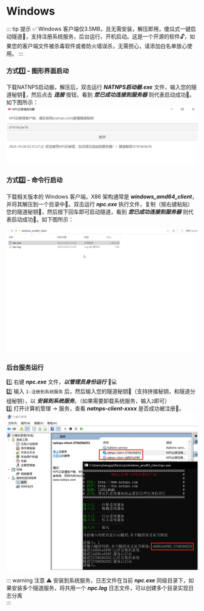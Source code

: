 # Windows

::: tip 提示 ✅
Windows 客户端仅3.5MB，且无需安装，解压即用，傻瓜式一键启动隧道🚀，支持注册系统服务，后台运行，开机启动。这是一个开源的软件🔓，如果您的客户端文件被杀毒软件或者防火墙误杀，无需担心，请添加白名单放心使用。
::: 

### 方式1️⃣ - 图形界面启动
下载NATNPS启动器，解压后，双击运行 ***NATNPS启动器.exe*** 文件，输入您的隧道秘钥🔑，然后点击 ***连接*** 按钮，看到 ***您已成功连接到服务器*** 则代表启动成功🍺。如下图所示：
![windows-gui](/gui.png)

### 方式2️⃣ - 命令行启动
下载相关版本的 Windows 客户端，X86 架构通常是 ***windows_amd64_client***，并将其解压到一个目录中📂。双击运行 ***npc.exe*** 执行文件，复制（按右键粘贴）您的隧道秘钥🔑，然后按下回车即可启动隧道，看到 ***您已成功连接到服务器*** 则代表启动成功🍺。如下图所示：

![windows](/windows.gif)



### 后台服务运行
1️⃣ 右键 ***npc.exe*** 文件，***以管理员身份运行*** 👨💻    
2️⃣ 输入 `1-注册到系统服务` 后，然后输入您的隧道秘钥🔑（支持拼接秘钥，和隧道分组秘钥），以 ***安装到系统服务***。（如果需要卸载系统服务，输入`2`即可）    
3️⃣ 打开计算机管理 -> 服务，查看 ***natnps-client-xxxx*** 是否成功被注册🥂。 
![win-install](/win-install.png)

::: warning  注意 ⚠️
安装到系统服务，日志文件在当前 ***npc.exe*** 同级目录下，如果安装多个隧道服务，将共用一个 ***npc.log*** 日志文件，可以创建多个目录实现日志分离  
:::
